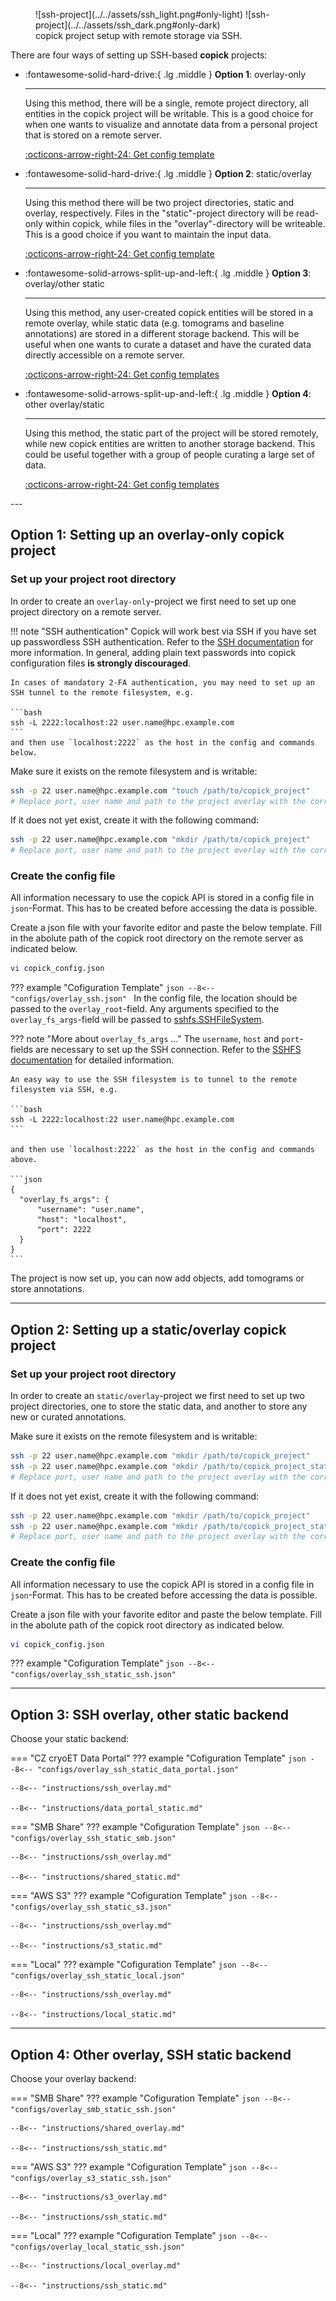 <figure markdown="span">
  ![ssh-project](../../assets/ssh_light.png#only-light)
  ![ssh-project](../../assets/ssh_dark.png#only-dark)
  <figcaption>copick project setup with remote storage via SSH.</figcaption>
</figure>

There are four ways of setting up SSH-based **copick** projects:

<div class="grid cards" markdown>

-   :fontawesome-solid-hard-drive:{ .lg .middle }   __Option 1__: overlay-only

    ---

    Using this method, there will be a single, remote project directory, all entities in the copick project
    will be writable. This is a good choice for when one wants to visualize and annotate data from a personal project
    that is stored on a remote server.

    [:octicons-arrow-right-24: Get config template](#option-1-setting-up-an-overlay-only-copick-project)


-   :fontawesome-solid-hard-drive:{ .lg .middle }   __Option 2__: static/overlay

    ---

    Using this method there will be two project directories, static and overlay, respectively. Files
    in the "static"-project directory will be read-only within copick, while files in the "overlay"-directory will be
    writeable. This is a good choice if you want to maintain the input data.

    [:octicons-arrow-right-24: Get config template](#option-2-setting-up-a-staticoverlay-copick-project)

-   :fontawesome-solid-arrows-split-up-and-left:{ .lg .middle } __Option 3__: overlay/other static

    ---

    Using this method, any user-created copick entities will be stored in a remote overlay, while static data (e.g.
    tomograms and baseline annotations) are stored in a different storage backend. This will be useful when one wants to
    curate a dataset and have the curated data directly accessible on a remote server.

    [:octicons-arrow-right-24: Get config templates](#option-3-ssh-overlay-other-static-backend)

-   :fontawesome-solid-arrows-split-up-and-left:{ .lg .middle } __Option 4__: other overlay/static

    ---

    Using this method, the static part of the project will be stored remotely, while new copick entities are written to
    another storage backend. This could be useful together with a group of people curating a large set of data.

    [:octicons-arrow-right-24: Get config templates](#option-4-other-overlay-ssh-static-backend)
</div>
---

## Option 1: Setting up an overlay-only copick project

### Set up your project root directory

In order to create an `overlay-only`-project we first need to set up one project directory on a remote server.

!!! note "SSH authentication"
    Copick will work best via SSH if you have set up passwordless SSH authentication. Refer to the
    [SSH documentation](https://www.ssh.com/ssh/copy-id) for more information. In general, adding plain text passwords
    into copick configuration files **is strongly discouraged**.

    In cases of mandatory 2-FA authentication, you may need to set up an SSH tunnel to the remote filesystem, e.g.

    ```bash
    ssh -L 2222:localhost:22 user.name@hpc.example.com
    ```
    and then use `localhost:2222` as the host in the config and commands below.

Make sure it exists on the remote filesystem and is writable:
```bash
ssh -p 22 user.name@hpc.example.com "touch /path/to/copick_project"
# Replace port, user name and path to the project overlay with the correct values
```

If it does not yet exist, create it with the following command:
```bash
ssh -p 22 user.name@hpc.example.com "mkdir /path/to/copick_project"
# Replace port, user name and path to the project overlay with the correct values
```

### Create the config file

All information necessary to use the copick API is stored in a config file in `json`-Format. This has to be created
before accessing the data is possible.


Create a json file with your favorite editor and paste the below template. Fill in the abolute path of the copick
root directory on the remote server as indicated below.

```bash
vi copick_config.json
```

??? example "Cofiguration Template"
    ```json
    --8<-- "configs/overlay_ssh.json"
    ```
In the config file, the location should be passed to the `overlay_root`-field. Any arguments specified to the
`overlay_fs_args`-field will be passed to [sshfs.SSHFileSystem](https://github.com/fsspec/sshfs?tab=readme-ov-file).

??? note "More about `overlay_fs_args` ..."
    The `username`, `host` and `port`-fields are necessary to set up the SSH connection. Refer to the
    [SSHFS documentation](https://github.com/fsspec/sshfs?tab=readme-ov-file) for detailed information.

    An easy way to use the SSH filesystem is to tunnel to the remote filesystem via SSH, e.g.

    ```bash
    ssh -L 2222:localhost:22 user.name@hpc.example.com
    ```

    and then use `localhost:2222` as the host in the config and commands above.

    ```json
    {
      "overlay_fs_args": {
          "username": "user.name",
          "host": "localhost",
          "port": 2222
      }
    }
    ```

The project is now set up, you can now add objects, add tomograms or store annotations.

---

## Option 2: Setting up a static/overlay copick project

### Set up your project root directory

In order to create an `static/overlay`-project we first need to set up two project directories, one to store the static
data, and another to store any new or curated annotations.

Make sure it exists on the remote filesystem and is writable:
```bash
ssh -p 22 user.name@hpc.example.com "mkdir /path/to/copick_project"
ssh -p 22 user.name@hpc.example.com "mkdir /path/to/copick_project_static"
# Replace port, user name and path to the project overlay with the correct values
```

If it does not yet exist, create it with the following command:
```bash
ssh -p 22 user.name@hpc.example.com "mkdir /path/to/copick_project"
ssh -p 22 user.name@hpc.example.com "mkdir /path/to/copick_project_static"
# Replace port, user name and path to the project overlay with the correct values
```

### Create the config file

All information necessary to use the copick API is stored in a config file in `json`-Format. This has to be created
before accessing the data is possible.


Create a json file with your favorite editor and paste the below template. Fill in the abolute path of the copick
root directory as indicated below.

```bash
vi copick_config.json
```

??? example "Cofiguration Template"
    ```json
    --8<-- "configs/overlay_ssh_static_ssh.json"
    ```

---

## Option 3: SSH overlay, other static backend

Choose your static backend:

=== "CZ cryoET Data Portal"
    ??? example "Cofiguration Template"
        ```json
        --8<-- "configs/overlay_ssh_static_data_portal.json"
        ```

    --8<-- "instructions/ssh_overlay.md"

    --8<-- "instructions/data_portal_static.md"


=== "SMB Share"
    ??? example "Cofiguration Template"
        ```json
        --8<-- "configs/overlay_ssh_static_smb.json"
        ```

    --8<-- "instructions/ssh_overlay.md"

    --8<-- "instructions/shared_static.md"

=== "AWS S3"
    ??? example "Cofiguration Template"
        ```json
        --8<-- "configs/overlay_ssh_static_s3.json"
        ```

    --8<-- "instructions/ssh_overlay.md"

    --8<-- "instructions/s3_static.md"

=== "Local"
    ??? example "Cofiguration Template"
        ```json
        --8<-- "configs/overlay_ssh_static_local.json"
        ```

    --8<-- "instructions/ssh_overlay.md"

    --8<-- "instructions/local_static.md"

---

## Option 4: Other overlay, SSH static backend

Choose your overlay backend:

=== "SMB Share"
    ??? example "Cofiguration Template"
        ```json
        --8<-- "configs/overlay_smb_static_ssh.json"
        ```

    --8<-- "instructions/shared_overlay.md"

    --8<-- "instructions/ssh_static.md"

=== "AWS S3"
    ??? example "Cofiguration Template"
        ```json
        --8<-- "configs/overlay_s3_static_ssh.json"
        ```

    --8<-- "instructions/s3_overlay.md"

    --8<-- "instructions/ssh_static.md"

=== "Local"
    ??? example "Cofiguration Template"
        ```json
        --8<-- "configs/overlay_local_static_ssh.json"
        ```

    --8<-- "instructions/local_overlay.md"

    --8<-- "instructions/ssh_static.md"
